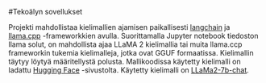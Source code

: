 #Tekoälyn sovellukset

Projekti mahdollistaa kielimallien ajamisen paikallisesti [langchain](https://python.langchain.com/) ja [llama.cpp](https://github.com/ggerganov/llama.cpp) -frameworkkien avulla. Suorittamalla Jupyter notebook tiedoston llama solut, on mahdollista ajaa LLaMA 2 kielimallia tai muita llama.ccp frameworkin tukemia kielimalleja, jotka ovat GGUF formaatissa.
Kielimallin täytyy löytyä määritellystä polusta. Mallikoodissa käytetty kielimalli on ladattu [Hugging Face](https://huggingface.co/) -sivustolta. Käytetty kielimalli on [LLaMa2-7b-chat](https://huggingface.co/TheBloke/Llama-2-7B-Chat-GGUF).
